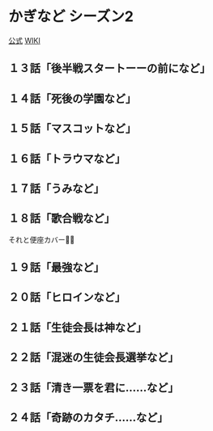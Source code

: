 # かぎなど シーズン2

[公式](https://kaginado.com/) 
[WIKI](https://ja.wikipedia.org/wiki/%E3%81%8B%E3%81%8E%E3%81%AA%E3%81%A9) 

## １３話「後半戦スタートーーの前になど」

## １４話「死後の学園など」

## １５話「マスコットなど」

## １６話「トラウマなど」

## １７話「うみなど」

## １８話「歌合戦など」

それと便座カバー:singer:

## １９話「最強など」

## ２０話「ヒロインなど」

## ２１話「生徒会長は神など」

## ２２話「混迷の生徒会長選挙など」

## ２３話「清き一票を君に……など」

## ２４話「奇跡のカタチ……など」
